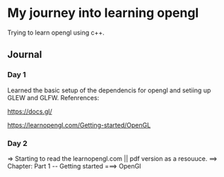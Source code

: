 
# My journey into learning opengl

Trying to learn opengl using c++.

## Journal
### Day 1
Learned the basic setup of the dependencis for opengl and setiing up GLEW and GLFW.
Refenrences:

https://docs.gl/

https://learnopengl.com/Getting-started/OpenGL

### Day 2
=> Starting to read the learnopengl.com || pdf version as a resouuce.
==> Chapter: Part 1 -- Getting started
===> OpenGl


